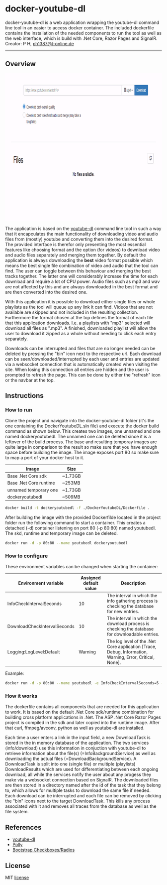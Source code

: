 # docker-youtube-dl
docker-youtube-dl is a web application wrapping the youtube-dl command line tool in an easier to access docker container. The included dockerfile contains the installation of the needed components to run the tool as well as the web interface, which is build with .Net Core, Razor Pages and SignalR.
Creator: P H, ph1387@t-online.de 

---

## Overview
<p align="center">
  <img width="1016" height="473" src="https://github.com/p1387h/docker-youtube-dl/blob/master/youtubedl.gif">
</p>

The application is based on the [youtube-dl](https://github.com/rg3/youtube-dl) command line tool in such a way that it encapculates the main functionality of downloading video and audio files from (mostly) youtube and converting them into the desired format. The provided interface is therefor only presenting the most essential features like choosing format and the option (for videos) to download video and audio files separately and merging them together. By default the application is always downloading the **best** video format possible which means the best single file combination of video and audio that the tool can find. The user can toggle between this behaviour and merging the best tracks together. The latter one will considerably increase the time for each download and require a lot of CPU power. Audio files such as mp3 and wav are not affected by this and are always downloaded in the best format and are then converted into the desired one.

With this application it is possible to download either single files or whole playlists as the tool will queue up any link it can find. Videos that are not available are skipped and not included in the resulting collection. Furthermore the format chosen at the top defines the format of each file that this application downloads. I.e. a playlists with "mp3" selected will download all files as ".mp3". A finished, downloaded playlist will allow the user to download it zipped as a whole without needing to click each entry separately.

Downloads can be interrupted and files that are no longer needed can be deleted by pressing the "bin" icon next to the respective url. Each download can be seen/downloaded/interrupted by each user and entries are updated via a websocket connection that is automatically created when visiting the site. When losing this connection all entries are hidden and the user is prompted to refresh the page. This can be done by either the "refresh" icon or the navbar at the top.

## Instructions

### How to run
Clone the project and navigate into the docker-youtube-dl folder (it's the one containing the DockerYoutubeDL.sln file) and execute the docker build command as shown below. This creates two images, one unnamed and one named dockeryoutubedl. The unnamed one can be deleted since it is a leftover of the build process. The base and resulting temporay images are quite large in comparison to the result so make sure that you have enough space before building the image. The image exposes port 80 so make sure to map a port of your docker host to it.

|Image|Size|
|-|-|
|Base .Net Core sdk|~1.73GB|
|Base .Net Core runtime|~253MB|
|unnamed temporary one|~1.73GB|
|dockeryoutubedl|~509MB|

```sh
docker build -t dockeryoutubedl -f ./DockerYoutubeDL/Dockerfile .
```

After building the image with the provided Dockerfilde located in the project folder run the following command to start a container. This creates a detached (-d) container listening on port 80 (-p 80:80) named youtubedl. The skd, runtime and temporary image can be deleted.

```sh
docker run -d -p 80:80 --name youtubedl dockeryoutubedl
```

### How to configure
These environment variables can be changed when starting the container:

|Environment variable|Assigned default value|Description|
|-|-|-|
|InfoCheckIntervalSeconds|10|The interval in which the info gathering process is checking the database for new entries.|
|DownloadCheckIntervalSeconds|10|The interval in which the download process is checking the database for downloadable entries.|
|Logging:LogLevel:Default|Warning|The log level of the .Net Core application [Trace, Debug, Information, Warning, Error, Critical, None].|

Example:

```sh
docker run -d -p 80:80 --name youtubedl -e InfoCheckIntervalSeconds=5 -e Logging:LogLevel:Default=Debug dockeryoutubedl
```

### How it works
The dockerfile contains all components that are needed for this application to work. It is based on the default .Net Core sdk/runtime combination for building cross platform applications in .Net. The ASP .Net Core Razor Pages project is compiled in the sdk and later copied into the runtime image. After that curl, ffmpeg/avconv, python as well as youtube-dl are installed.

Each time a user enters a link in the input field, a new DownloadTask is stored in the in memory database of the application. The two services (info/download) use this information in conjuction with youtube-dl to retrieve information about the file(s) (=InfoBackgroundService) as well as downloading the actual files (=DownloadBackgroundService). A DownloadTask is split into one (single file) or multiple (playlists) DownloadResults which are used for differentiating between each ongoing download, all while the services notify the user about any progess they make via a websocket connection based on SignalR. The downloaded files are then stored in a directory named after the id of the task that they belong to, which allows for multiple tasks to download the same file if needed. Each download can be interrupted and each file can be removed by clicking the "bin" icons next to the target DownloadTask. This kills any process associated with it and removes all traces from the database as well as the file system.

## References
- [youtube-dl](https://github.com/rg3/youtube-dl)
- [Polly](https://github.com/App-vNext/Polly)
- [Bootstrap Checkboxes/Radios](https://bootsnipp.com/snippets/ZkMKE)

## License
MIT [license](https://github.com/p1387h/docker-youtube-dl/blob/master/LICENSE.txt)